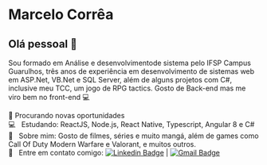 # Marcelo Corrêa

## Olá pessoal 👋
Sou formado em Análise e desenvolvimentode sistema pelo IFSP Campus Guarulhos, três anos de experiência em desenvolvimento de sistemas web em ASP.Net, VB.Net e SQL Server, além de alguns projetos com C#, inclusive meu TCC, um jogo de RPG tactics.
Gosto de Back-end mas me viro bem no front-end :computer:

:mag_right: Procurando novas oportunidades
 <br/> :computer: &nbsp; Estudando: ReactJS, Node.js, React Native, Typescript, Angular 8 e C#
 <br/> 💬  &nbsp; Sobre mim: Gosto de filmes, séries e muito mangá, além de games como Call Of Duty Modern Warfare e Valorant, e muitos outros.
 <br/> :email: &nbsp; Entre em contato comigo: [![Linkedin Badge](https://img.shields.io/badge/-MarceloCorrêa-blue?style=flat-square&logo=Linkedin&logoColor=white&link=https://www.linkedin.com/in/marcelo-corrêa-72a98584/)](https://www.linkedin.com/in/marcelo-corrêa-72a98584) 
| 
[![Gmail Badge](https://img.shields.io/badge/-marcelocorreaads@gmail.com-c14438?style=flat-square&logo=Gmail&logoColor=white&link=mailto:marcelocorreaads@gmail.com)](mailto:marcelocorreaads@gmail.com)
